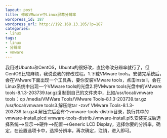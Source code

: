 ```yaml
---
layout: post
title: 修改VMware中Linux屏幕分辨率
wordpress_id: 187
wordpress_url: http://192.168.13.105/?p=187
categories:
- linux
tags:
- linux
- 分辨率
- vmware
---
```

我用过Ubuntu和CentOS，Ubuntu的很好改，直接修改分辨率就行了，但CentOS比较麻烦，我说说我的修改过程。1.下载VMware tools。安装完系统后，会在VMware下面出现一个工具条，要你安装VMware tools，点击install，会在Linux系统中出现一个VMware tools的光盘2.将VMware tools光盘中的VMware tools-8.1.3-203739.tar.gz复制到自己的文件夹中，比如/usr/local/vmware tools：cp /media/VMWare Tools/VMware Tools-8.1.3-203739.tar.gz /usr/local/vmware tools3.解压缩tar -zxvf VMware Tools-8.1.3-203739.tar.gz4.解压完后会有个vmware-tools-distrib目录，执行其中的vmware-install.plcd vmware-tools-distrib./vmware-install.pl5.安装完成后选择系统-->显示-->硬件-->配置-->Generic LCD Display，选择你要的分辨率，确定，在设置选项卡中，选择分辨率，再次确定，注销，进入即可。
